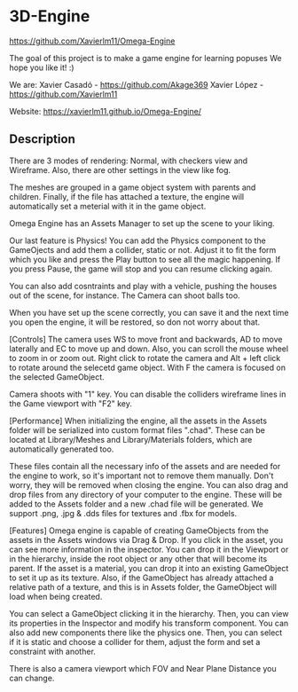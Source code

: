 # 3D-Engine

https://github.com/Xavierlm11/Omega-Engine

The goal of this project is to make a game engine for learning popuses
We hope you like it! :)

We are:
Xavier Casadó - https://github.com/Akage369
Xavier López - https://github.com/Xavierlm11

Website: https://xavierlm11.github.io/Omega-Engine/

## Description
There are 3 modes of rendering: Normal, with checkers view and Wireframe.
Also, there are other settings in the view like fog.

The meshes are grouped in a game object system with parents and children.
Finally, if the file has attached a texture, the engine will automatically set a meterial with it in the game object.

Omega Engine has an Assets Manager to set up the scene to your liking.

Our last feature is Physics! You can add the Physics component to the GameOjects and add them a collider, static or not. Adjust it to fit the form which you like and press the Play button to see all the magic happening. If you press Pause, the game will stop and you can resume clicking again.

You can also add cosntraints and play with a vehicle, pushing the houses out of the scene, for instance.
The Camera can shoot balls too.

When you have set up the scene correctly, you can save it and the next time you open the engine, it will be restored, so don not worry about that.


[Controls]
The camera uses WS to move front and backwards, AD to move laterally and EC to move up and down.
Also, you can scroll the mouse wheel to zoom in or zoom out.
Right click to rotate the camera and Alt + left click to rotate around the selecetd game object.
With F the camera is focused on the selected GameObject.

Camera shoots with "1" key.
You can disable the colliders wireframe lines in the Game viewport with "F2" key.

[Performance]
When initializing the engine, all the assets in the Assets folder will be serialized into custom format files ".chad". 
These can be located at Library/Meshes and Library/Materials folders, which are automatically generated too.

These files contain all the necessary info of the assets and are needed for the engine to work, so it's important not to remove them manually.
Don't worry, they will be removed when closing the engine.
You can also drag and drop files from any directory of your computer to the engine. These will be added to the Assets folder and a new .chad file will be generated.
We support .png, .jpg & .dds files for textures and .fbx for models.

[Features]
Omega engine is capable of creating GameObjects from the assets in the Assets windows via Drag & Drop. 
If you click in the asset, you can see more information in the inspector. 
You can drop it in the Viewport or in the hierarchy, inside the root object or any other that will become its parent.
If the asset is a material, you can drop it into an existing GameObject to set it up as its texture.
Also, if the GameObject has already attached a relative path of a texture, and this is in Assets folder, the GameObject will load when being created.

You can select a GameObject clicking it in the hierarchy. Then, you can view its properties in the Inspector and modify his transform component.
You can also add new components there like the physics one. Then, you can select if it is static and choose a collider for them, adjust the form and set a constraint with another.

There is also a camera viewport which FOV and Near Plane Distance you can change.











